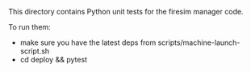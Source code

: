 This directory contains Python unit tests for the firesim
manager code.

To run them:
* make sure you have the latest deps from scripts/machine-launch-script.sh
* cd deploy && pytest
